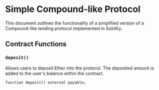 # Simple Compound-like Protocol

This document outlines the functionality of a simplified version of a Compound-like lending protocol implemented in Solidity.

## Contract Functions

### `deposit()`

Allows users to deposit Ether into the protocol. The deposited amount is added to the user's balance within the contract.

```solidity
function deposit() external payable;
